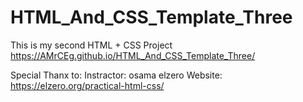 # HTML_And_CSS_Template_Three

This is my second HTML + CSS Project
https://AMrCEg.github.io/HTML_And_CSS_Template_Three/

Special Thanx to:
Instractor: osama elzero
Website: https://elzero.org/practical-html-css/
